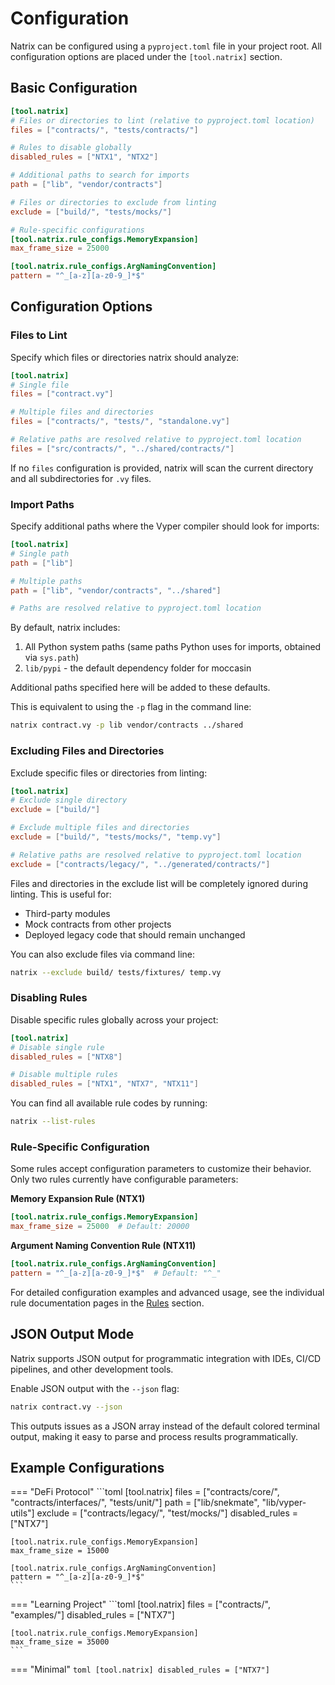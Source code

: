 # Configuration

Natrix can be configured using a `pyproject.toml` file in your project root. All configuration options are placed under the `[tool.natrix]` section.

## Basic Configuration

```toml
[tool.natrix]
# Files or directories to lint (relative to pyproject.toml location)
files = ["contracts/", "tests/contracts/"]

# Rules to disable globally
disabled_rules = ["NTX1", "NTX2"]

# Additional paths to search for imports
path = ["lib", "vendor/contracts"]

# Files or directories to exclude from linting
exclude = ["build/", "tests/mocks/"]

# Rule-specific configurations
[tool.natrix.rule_configs.MemoryExpansion]
max_frame_size = 25000

[tool.natrix.rule_configs.ArgNamingConvention]
pattern = "^_[a-z][a-z0-9_]*$"
```

## Configuration Options

### Files to Lint

Specify which files or directories natrix should analyze:

```toml
[tool.natrix]
# Single file
files = ["contract.vy"]

# Multiple files and directories
files = ["contracts/", "tests/", "standalone.vy"]

# Relative paths are resolved relative to pyproject.toml location
files = ["src/contracts/", "../shared/contracts/"]
```

If no `files` configuration is provided, natrix will scan the current directory and all subdirectories for `.vy` files.

### Import Paths

Specify additional paths where the Vyper compiler should look for imports:

```toml
[tool.natrix]
# Single path
path = ["lib"]

# Multiple paths
path = ["lib", "vendor/contracts", "../shared"]

# Paths are resolved relative to pyproject.toml location
```

By default, natrix includes:
1. All Python system paths (same paths Python uses for imports, obtained via `sys.path`)
2. `lib/pypi` - the default dependency folder for moccasin

Additional paths specified here will be added to these defaults.

This is equivalent to using the `-p` flag in the command line:
```bash
natrix contract.vy -p lib vendor/contracts ../shared
```

### Excluding Files and Directories

Exclude specific files or directories from linting:

```toml
[tool.natrix]
# Exclude single directory
exclude = ["build/"]

# Exclude multiple files and directories
exclude = ["build/", "tests/mocks/", "temp.vy"]

# Relative paths are resolved relative to pyproject.toml location
exclude = ["contracts/legacy/", "../generated/contracts/"]
```

Files and directories in the exclude list will be completely ignored during linting. This is useful for:
- Third-party modules
- Mock contracts from other projects
- Deployed legacy code that should remain unchanged

You can also exclude files via command line:
```bash
natrix --exclude build/ tests/fixtures/ temp.vy
```

### Disabling Rules

Disable specific rules globally across your project:

```toml
[tool.natrix]
# Disable single rule
disabled_rules = ["NTX8"]

# Disable multiple rules
disabled_rules = ["NTX1", "NTX7", "NTX11"]
```

You can find all available rule codes by running:
```bash
natrix --list-rules
```

### Rule-Specific Configuration

Some rules accept configuration parameters to customize their behavior. Only two rules currently have configurable parameters:

**Memory Expansion Rule (NTX1)**
```toml
[tool.natrix.rule_configs.MemoryExpansion]
max_frame_size = 25000  # Default: 20000
```

**Argument Naming Convention Rule (NTX11)**
```toml
[tool.natrix.rule_configs.ArgNamingConvention]
pattern = "^_[a-z][a-z0-9_]*$"  # Default: "^_"
```

For detailed configuration examples and advanced usage, see the individual rule documentation pages in the [Rules](./rules/index.md) section.

## JSON Output Mode

Natrix supports JSON output for programmatic integration with IDEs, CI/CD pipelines, and other development tools.

Enable JSON output with the `--json` flag:

```bash
natrix contract.vy --json
```

This outputs issues as a JSON array instead of the default colored terminal output, making it easy to parse and process results programmatically.

## Example Configurations

=== "DeFi Protocol"
    ```toml
    [tool.natrix]
    files = ["contracts/core/", "contracts/interfaces/", "tests/unit/"]
    path = ["lib/snekmate", "lib/vyper-utils"]
    exclude = ["contracts/legacy/", "test/mocks/"]
    disabled_rules = ["NTX7"]

    [tool.natrix.rule_configs.MemoryExpansion]
    max_frame_size = 15000

    [tool.natrix.rule_configs.ArgNamingConvention]
    pattern = "^_[a-z][a-z0-9_]*$"
    ```

=== "Learning Project"
    ```toml
    [tool.natrix]
    files = ["contracts/", "examples/"]
    disabled_rules = ["NTX7"]

    [tool.natrix.rule_configs.MemoryExpansion]
    max_frame_size = 35000
    ```

=== "Minimal"
    ```toml
    [tool.natrix]
    disabled_rules = ["NTX7"]
    ```
